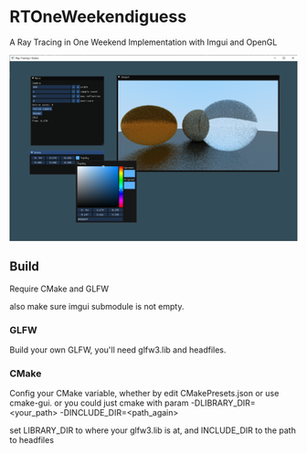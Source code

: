 # RTOneWeekendiguess
A Ray Tracing in One Weekend Implementation with Imgui and OpenGL

![image](https://github.com/YouMiNope/RTOneWeekendiguess/blob/master/images/rtweek.png)

## Build

Require CMake and GLFW

also make sure imgui submodule is not empty.

### GLFW

Build your own GLFW, you'll need glfw3.lib and headfiles.

### CMake

Config your CMake variable, whether by edit CMakePresets.json or use cmake-gui.
or you could just cmake with param -DLIBRARY_DIR=<your_path> -DINCLUDE_DIR=<path_again>

set LIBRARY_DIR to where your glfw3.lib is at, and INCLUDE_DIR to the path to headfiles